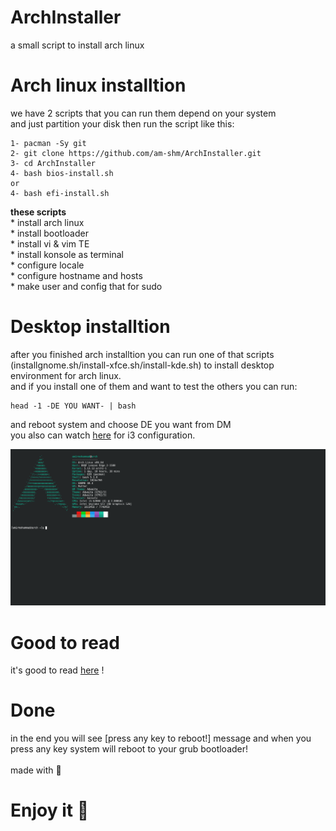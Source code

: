 # ArchInstaller
a small script to install arch linux 

# Arch linux installtion
we have 2 scripts that you can run them depend on your system<br>
and just partition your disk then run the script like this:<br>


    1- pacman -Sy git
    2- git clone https://github.com/am-shm/ArchInstaller.git
    3- cd ArchInstaller
    4- bash bios-install.sh
    or
    4- bash efi-install.sh
    
<b>these scripts</b><br>
     * install arch linux<br>
     * install bootloader<br>
     * install vi & vim TE<br>
     * install konsole as terminal<br>
     * configure locale<br>
     * configure hostname and hosts<br>
     * make user and config that for sudo<br>

# Desktop installtion
after you finished arch installtion you can run one of that scripts (installgnome.sh/install-xfce.sh/install-kde.sh) to install desktop environment for arch linux.<br>
and if you install one of them and want to test the others you can run:<br>
    
    head -1 -DE YOU WANT- | bash
    
and reboot system and choose DE you want from DM<br>
you also can watch <a href="https://github.com/am-shm/minimal-desktop-configuration">here</a> for i3 configuration.<br>
<center>
    <img src="https://github.com/am-shm/ArchInstaller/blob/main/image_2021-08-25_17-25-52.png">
</center>

# Good to read
it's good to read <a href="https://github.com/am-shm/ArchInstaller/tree/main/about">here</a> !
# Done
in the end you will see [press any key to reboot!] message and when you press any key system will reboot to your grub bootloader!
<br><br>
made with 💙
<br>
<h1>Enjoy it 🍬</h1>
